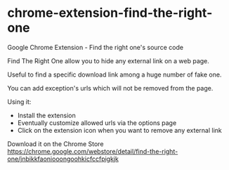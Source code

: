 # chrome-extension-find-the-right-one
Google Chrome Extension - Find the right one's source code

Find The Right One allow you to hide any external link on a web page.

Useful to find a specific download link among a huge number of fake one.

You can add exception's urls which will not be removed from the page.

Using it:

- Install the extension
- Eventually customize allowed urls via the options page
- Click on the extension icon when you want to remove any external link

Download it on the Chrome Store
https://chrome.google.com/webstore/detail/find-the-right-one/jnbikkfaoniooongoohkicfccfpigkjk



